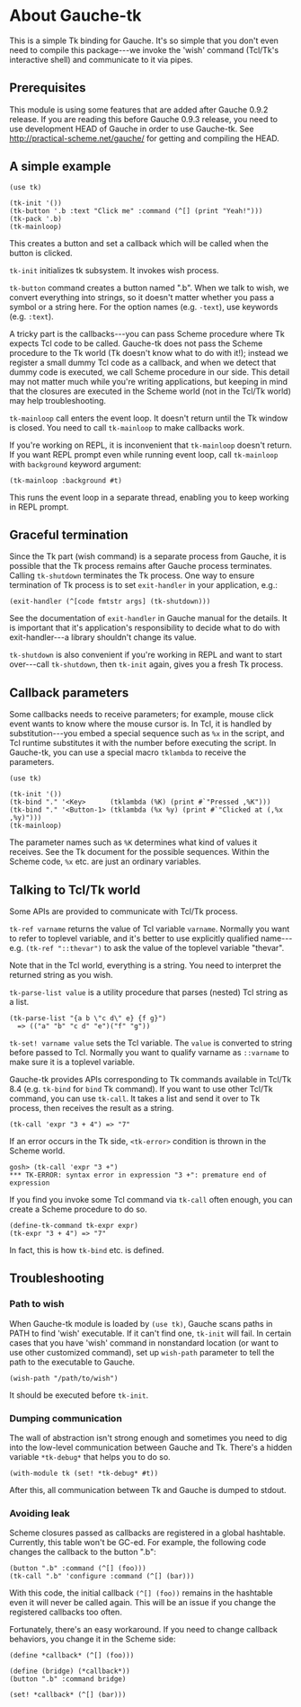 # About Gauche-tk

This is a simple Tk binding for Gauche.   It's so simple that you don't
even need to compile this package---we invoke the 'wish' command (Tcl/Tk's
interactive shell) and communicate to it via pipes.

## Prerequisites

This module is using some features that are added after Gauche 0.9.2
release.  If you are reading this before Gauche 0.9.3 release,
you need to use development HEAD of Gauche in order to use Gauche-tk.
See http://practical-scheme.net/gauche/ for getting and compiling
the HEAD.


## A simple example

    (use tk)

    (tk-init '())
    (tk-button '.b :text "Click me" :command (^[] (print "Yeah!")))
    (tk-pack '.b)
    (tk-mainloop)

This creates a button and set a callback which will be called when
the button is clicked.  

`tk-init` initializes tk subsystem.  It invokes wish process.

`tk-button` command creates a button named ".b".  When we talk to
wish, we convert everything into strings, so it doesn't matter
whether you pass a symbol or a string here.   For the option names
(e.g. `-text`), use keywords (e.g. `:text`).

A tricky part is the callbacks---you can pass Scheme procedure where
Tk expects Tcl code to be called.  Gauche-tk does not pass the Scheme
procedure to the Tk world (Tk doesn't know what to do with it!);
instead we register a small dummy Tcl code as a callback, and when we
detect that dummy code is executed, we call Scheme procedure in our
side.  This detail may not matter much while you're writing applications,
but keeping in mind that the closures are executed in the Scheme world
(not in the Tcl/Tk world) may help troubleshooting.

`tk-mainloop` call enters the event loop.  It doesn't return until
the Tk window is closed.  You need to call `tk-mainloop` to make
callbacks work.

If you're working on REPL, it is inconvenient that `tk-mainloop`
doesn't return.  If you want REPL prompt even while running
event loop, call `tk-mainloop` with `background` keyword argument:

    (tk-mainloop :background #t)

This runs the event loop in a separate thread, enabling you to
keep working in REPL prompt.


## Graceful termination

Since the Tk part (wish command) is a separate process from Gauche,
it is possible that the Tk process remains after Gauche process
terminates.  Calling `tk-shutdown` terminates the Tk process.
One way to ensure termination of Tk process is to set `exit-handler`
in your application, e.g.:

    (exit-handler (^[code fmtstr args] (tk-shutdown)))

See the documentation of `exit-handler` in Gauche manual for the
details.  It is important that it's application's responsibility
to decide what to do with exit-handler---a library shouldn't change
its value.

`tk-shutdown` is also convenient if you're working in REPL and
want to start over---call `tk-shutdown`, then `tk-init` again,
gives you a fresh Tk process.


## Callback parameters

Some callbacks needs to receive parameters; for example, mouse click
event wants to know where the mouse cursor is.  In Tcl, it is handled
by substitution---you embed a special sequence such as `%x` in the
script, and Tcl runtime substitutes it with the number before executing
the script.  In Gauche-tk, you can use a special macro `tklambda`
to receive the parameters.

    (use tk)

    (tk-init '())
    (tk-bind "." '<Key>      (tklambda (%K) (print #`"Pressed ,%K")))
    (tk-bind "." '<Button-1> (tklambda (%x %y) (print #`"Clicked at (,%x ,%y)")))
    (tk-mainloop)

The parameter names such as `%K` determines what kind of values it
receives.  See the Tk document for the possible sequences.  Within
the Scheme code, `%x` etc. are just an ordinary variables.


## Talking to Tcl/Tk world

Some APIs are provided to communicate with Tcl/Tk process.

`tk-ref varname` returns the value of Tcl variable `varname`.
Normally you want to refer to toplevel variable, and it's better to
use explicitly qualified name---e.g. `(tk-ref "::thevar")` to
ask the value of the toplevel variable "thevar".

Note that in the Tcl world, everything is a string.  You need to
interpret the returned string as you wish.

`tk-parse-list value` is a utility procedure that parses (nested)
Tcl string as a list.

    (tk-parse-list "{a b \"c d\" e} {f g}")
      => (("a" "b" "c d" "e")("f" "g"))

`tk-set! varname value` sets the Tcl variable.  The `value`
is converted to string before passed to Tcl.  Normally you want
to qualify varname as `::varname` to make sure it is a toplevel
variable.

Gauche-tk provides APIs corresponding to Tk commands available
in Tcl/Tk 8.4 (e.g. `tk-bind` for `bind` Tk command).  If you want
to use other Tcl/Tk command, you can use `tk-call`.  It takes a list
and send it over to Tk process, then receives the result as a string.

    (tk-call 'expr "3 + 4") => "7"

If an error occurs in the Tk side, `<tk-error>` condition is thrown
in the Scheme world.

    gosh> (tk-call 'expr "3 +")
    *** TK-ERROR: syntax error in expression "3 +": premature end of expression

If you find you invoke some Tcl command via `tk-call` often enough,
you can create a Scheme procedure to do so.

    (define-tk-command tk-expr expr)
    (tk-expr "3 + 4") => "7"

In fact, this is how `tk-bind` etc. is defined.


## Troubleshooting

### Path to wish

When Gauche-tk module is loaded by `(use tk)`, Gauche scans paths in PATH
to find 'wish' executable.  If it can't find one, `tk-init` will fail.
In certain cases that you have 'wish' command in nonstandard location
(or want to use other customized command), set up `wish-path` parameter
to tell the path to the executable to Gauche.

    (wish-path "/path/to/wish")

It should be executed before `tk-init`.

### Dumping communication

The wall of abstraction isn't strong enough and sometimes you need to
dig into the low-level communication between Gauche and Tk.  There's
a hidden variable `*tk-debug*` that helps you to do so.

    (with-module tk (set! *tk-debug* #t))

After this, all communication between Tk and Gauche is dumped to
stdout.

### Avoiding leak

Scheme closures passed as callbacks are registered in a global
hashtable.  Currently, this table won't be GC-ed.   For example,
the following code changes the callback to the button ".b":

    (button ".b" :command (^[] (foo)))
    (tk-call ".b" 'configure :command (^[] (bar)))

With this code, the initial callback `(^[] (foo))` remains in the
hashtable even it will never be called again.  This will be an issue
if you change the registered callbacks too often.

Fortunately, there's an easy workaround.  If you need to change
callback behaviors, you change it in the Scheme side:

    (define *callback* (^[] (foo)))
    
    (define (bridge) (*callback*))
    (button ".b" :command bridge)
    
    (set! *callback* (^[] (bar)))

